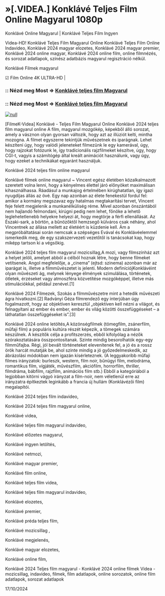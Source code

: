 # »[.VIDEA.] Konklávé Teljes Film Online Magyarul 1080p

Konklávé Online Magyarul | Konklávé Teljes Film Ingyen

Videa-HD! Konklávé Teljes Film Magyarul Online Konklávé Teljes Film Online Indavideo, Konklávé 2024 magyar elozetes, Konklávé 2024 magyar premier, Konklávé 2024 online magyar, Konklávé 2024 online film, online filmnézés, és sorozat adatlapok, színész adatbázis magyarul regisztráció nélkül.

Konklávé Filmek magyarul

☑ Film Online 4K ULTRA-HD |

### :: Nézd meg Most => [Konklávé teljes film Magyarul](https://t.co/m18bWTOPYX)

### :: Nézd meg Most => [Konklávé teljes film Magyarul](https://t.co/m18bWTOPYX)

[![null](https://static.wixstatic.com/media/855a25_043b5abeb4ae4d35ac003198e7fe56ed~mv2.gif)](https://t.co/m18bWTOPYX)

[FilmeK-Videa] Konklávé - Teljes Film Magyarul Online Konklávé 2024 teljes film magyarul online A film, magyarul mozgókép, képekből álló sorozat, amely a vásznon olyan gyorsan változik, hogy azt az illúziót kelti, mintha mozogna. A filmet egyszerre tekintjük művészetnek és iparágnak. Lehet készíteni úgy, hogy valódi jeleneteket filmezünk le egy kamerával, úgy, hogy rajzokat fotózunk le, így tradicionális rajzfilmeket készítve, úgy, hogy CGI-t, vagyis a számítógép által kreált animációt használunk, vagy úgy, hogy ezeket a technikákat egyaránt használjuk.

Konklávé 2024 teljes film online magyarul

Konklávé filmek online magyarul ~ Vincent egész életében közalkalmazott szeretett volna lenni, hogy a kényelmes élettel járó előnyöket maximálisan kihasználhassa. Ráadásul a munkajog értelmében kirúghatatlan, így igazi nyugdíjas állás az övé. Egy nap azonban az élete fenekestül fordul fel: amikor a kormány megszavaz egy hatalmas megtakarítási tervet, Vincent feje felett megjelenik a munkanélküliség réme. Mivel azonban önszántából nem hajlandó felmondani, kirúgni pedig nem lehet, főnöke a lehető leglehetetlenebb helyekre helyezi át, hogy megtörje a férfi ellenállását. Az Északi-sark, a börtön, a bűnözőktől hemzsegő külváros csak néhány, ahol Vincentnek az állása mellett az életéért is küzdenie kell. Ám a megpróbáltatásai során nemcsak a szépséges Evával és Konklávéelemmel ismerkedik meg, de egy szakszervezeti vezetőtől is tanácsokat kap, hogy miképp tartson ki a végsőkig.

Konklávé 2024 teljes film magyarul mozicsillag,A mozi, vagy filmszínház azt a helyet jelöli, amelyet abból a célból hoznak létre, hogy benne filmeket vetítsenek. Angol megfelelője, a „cinema” (ejtsd: szinema) azonban már az iparágat is, illetve a filmművészetet is jelenti. Modern definíciójKonklávéint olyan művészeti ág, melynek lényege élmények szimulálása, történetek, ötletek, érzéseket vagy atmoszféra közvetítése mozgóképpel, illetve más stimulációkkal, például zenével.[1]

Konklávé 2024 Filmezek, Szokás a filmművészetre mint a hetedik művészeti ágra hivatkozni.[2] Radványi Géza filmrendező egy interjúban úgy fogalmazott, hogy az objektíven keresztül „objektíven kell nézni a világot, és felnagyítani az ember és ember, ember és világ közötti összefüggéseket – a láthatatlan összefüggéseket is”.[3]

Konklávé 2024 online letöltés,A közönségfilmek (tömegfilm, zsánerfilm, műfaji film) a populáris kultúra részét képezik, a tömegek számára készülnek. A készítők célja a profitszerzés, ebből kifolyólag a nézők szórakoztatására összpontosítanak. Szinte mindig besorolhatók egy-egy filmműfajba. Régi, jól bevált történeteket elevenítenek fel, a jó és a rossz örök harcát mutatják be, ahol szinte mindig a jó győzedelmeskedik, az ábrázolási módokban nem igazán kísérleteznek. (A leggyakoribb műfaji filmes irányzatok: burleszk, western, film noir, bűnügyi film, melodráma, romantikus film, vígjáték, művészfilm, akciófilm, horrorfilm, thriller, filmdráma, bábfilm, rajzfilm, animációs film stb.) Ebből a kategóriából a legjobban kitörni vágyó irányzat a film-noir, nem véletlenül erre az irányzatra építkeztek leginkább a francia új hullám (Konklávézői film) megalapítói.

Konklávé 2024 teljes film indavideo,

Konklávé 2024 teljes film magyarul online,

Konklávé videa,

Konklávé teljes film magyarul indavideo,

Konklávé előzetes magyarul,

Konklávé ingyen letöltés,

Konklávé netmozi,

Konklávé magyar premier,

Konklávé film online,

Konklávé teljes film videa,

Konklávé teljes film magyarul indavideo,

Konklávé elozetes,

Konklávé premier,

Konklávé préda teljes film,

Konklávé mozicsillag ,

Konklávé megjelenés,

Konklávé magyar elozetes,

Konklávé online film,

Konklávé 2024 Teljes film magyarul - Konklávé 2024 online filmek Videa - mozicsillag, indavideo, filmek, film adatlapok, online sorozatok, online film adatlapok, sorozat adatlapok

17/10/2024
